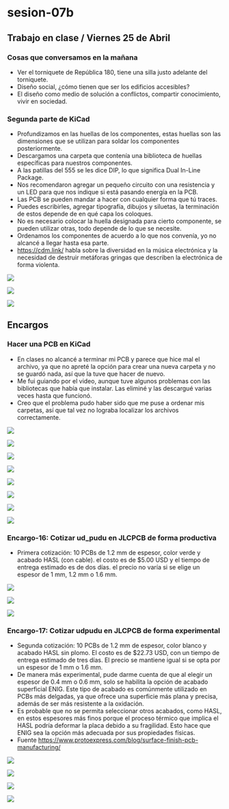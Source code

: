 # sesion-07b

## Trabajo en clase / Viernes 25 de Abril

### Cosas que conversamos en la mañana

- Ver el torniquete de República 180, tiene una silla justo adelante del torniquete.
- Diseño social, ¿cómo tienen que ser los edificios accesibles?
- El diseño como medio de solución a conflictos, compartir conocimiento, vivir en sociedad.

### Segunda parte de KiCad

- Profundizamos en las huellas de los componentes, estas huellas son las dimensiones que se utilizan para soldar los componentes posteriormente.
- Descargamos una carpeta que contenía una biblioteca de huellas específicas para nuestros componentes.
- A las patillas del 555 se les dice DIP, lo que significa Dual In-Line Package.
- Nos recomendaron agregar un pequeño circuito con una resistencia y un LED para que nos indique si está pasando energía en la PCB.
- Las PCB se pueden mandar a hacer con cualquier forma que tú traces.
- Puedes escribirles, agregar tipografía, dibujos y siluetas, la terminación de estos depende de en qué capa los coloques.
- No es necesario colocar la huella designada para cierto componente, se pueden utilizar otras, todo depende de lo que se necesite.
- Ordenamos los componentes de acuerdo a lo que nos convenía, yo no alcancé a llegar hasta esa parte.
- <https://cdm.link/> habla sobre la diversidad en la música electrónica y la necesidad de destruir metáforas gringas que describen la electrónica de forma violenta.

![](./archivos/tme-sesion07b-esquema.png)

![](./archivos/tme-sesion07b-editorDePlaca.png)

![](./archivos/tme-sesion07b-visor3D.png)

## Encargos

### Hacer una PCB en KiCad

- En clases no alcancé a terminar mi PCB y parece que hice mal el archivo, ya que no apreté la opción para crear una nueva carpeta y no se guardó nada, así que la tuve que hacer de nuevo.
- Me fui guiando por el video, aunque tuve algunos problemas con las bibliotecas que había que instalar. Las eliminé y las descargué varias veces hasta que funcionó.
- Creo que el problema pudo haber sido que me puse a ordenar mis carpetas, así que tal vez no lograba localizar los archivos correctamente.

![](./archivos/tme-sesion07b-error.png)

![](./archivos/tme-sesion07b-nuevoEsquema.png)

![](./archivos/tme-sesion07b-biblioteca.png)

![](./archivos/tme-sesion07b-editorPlaca.png)

![](./archivos/tme-sesion07b-editorPlaca2.png)

![](./archivos/tme-sesion07b-editorPlaca3.png)

![](./archivos/tme-sesion07b-editorPlaca4.png)

![](./archivos/tme-sesion07b-render.png)

### Encargo-16: Cotizar ud_pudu en JLCPCB de forma productiva

- Primera cotización: 10 PCBs de 1.2 mm de espesor, color verde y acabado HASL (con cable). el costo es de $5.00 USD y el tiempo de entrega estimado es de dos días. el precio no varía si se elige un espesor de 1 mm, 1.2 mm o 1.6 mm.

![](./archivos/tme-sesion07b-JLC.png)

![](./archivos/tme-sesion07b-cotizacion01.png)

![](./archivos/tme-sesion07b-JLC01.png)

### Encargo-17: Cotizar udpudu en JLCPCB de forma experimental

- Segunda cotización: 10 PCBs de 1.2 mm de espesor, color blanco y acabado HASL sin plomo. El costo es de $22.73 USD, con un tiempo de entrega estimado de tres días. El precio se mantiene igual si se opta por un espesor de 1 mm o 1.6 mm.
- De manera más experimental, pude darme cuenta de que al elegir un espesor de 0.4 mm o 0.6 mm, solo se habilita la opción de acabado superficial ENIG. Este tipo de acabado es comúnmente utilizado en PCBs más delgadas, ya que ofrece una superficie más plana y precisa, además de ser más resistente a la oxidación.
- Es probable que no se permita seleccionar otros acabados, como HASL, en estos espesores más finos porque el proceso térmico que implica el HASL podría deformar la placa debido a su fragilidad. Esto hace que ENIG sea la opción más adecuada por sus propiedades físicas.
- Fuente <https://www.protoexpress.com/blog/surface-finish-pcb-manufacturing/>

![](./archivos/tme-sesion07b-cotizacion02.png)

![](./archivos/tme-sesion07b-JLC02.png)

![](./archivos/tme-sesion07b-JLC0.png)

![](./archivos/tme-sesion07b-bitacora.png)
